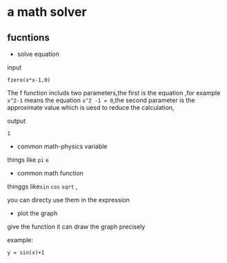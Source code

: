 # a math solver 


## fucntions

- solve equation

input
```
fzero(x*x-1,0)
```
The f function includs two parameters,the first is the equation ,for example `x^2-1` means the equation `x^2 -1 = 0`,the second parameter is the approximate value which is uesd to reduce the calculation,

output
```
1
```

- common math-physics variable

things like `pi` `e`


- common math function

thinggs like`sin` `cos` `sqrt` ,

you can directy use them in the expression

- plot the graph

give the function it can draw the graph precisely

example:
```
y = sin(x)+1
```

